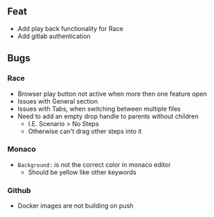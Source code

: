 ## Feat
* Add play back functionality for Race
* Add gitlab authentication

## Bugs

### Race
* Browser play button not active when more then one feature open
* Issues with General section
* Issues with Tabs, when switching between multiple files
* Need to add an empty drop handle to parents without children
  * I.E. Scenario > No Steps
  * Otherwise can't drag other steps into it

### Monaco
* `Background:` is not the correct color in monaco editor 
  * Should be yellow like other keywords

### Github
* Docker images are not building on push

